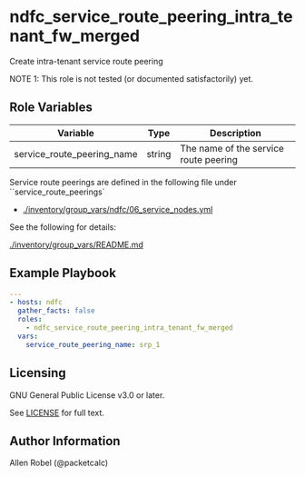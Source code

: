 # ndfc_service_route_peering_intra_tenant_fw_merged

Create intra-tenant service route peering

NOTE 1: This role is not tested (or documented satisfactorily) yet.

## Role Variables

Variable                   | Type  | Description
---------------------------|-------|----------------------------------------
service_route_peering_name | string | The name of the service route peering

Service route peerings are defined in the following file under ``service_route_peerings`

- [./inventory/group_vars/ndfc/06_service_nodes.yml](/inventory/group_vars/ndfc/06_service_nodes.yml)

See the following for details:

[./inventory/group_vars/README.md](/inventory/group_vars/README.md)

## Example Playbook

```yaml
---
- hosts: ndfc
  gather_facts: false
  roles:
    - ndfc_service_route_peering_intra_tenant_fw_merged
  vars:
    service_route_peering_name: srp_1
```

## Licensing

GNU General Public License v3.0 or later.

See [LICENSE](https://www.gnu.org/licenses/gpl-3.0.txt) for full text.

## Author Information

Allen Robel (@packetcalc)
